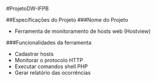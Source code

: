 #ProjetoDW-IFPB

##Especificações do Projeto
###Nome do Projeto
* Ferramenta de monitoramento de hosts web (Hostview)

###Funcionalidades da ferramenta
* Cadastrar hosts
* Monitorar o protocolo HTTP
* Executar comandos shell PHP
* Gerar relatório das ocorrências
